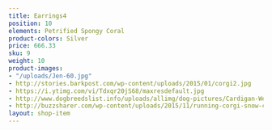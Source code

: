 ```yaml
---
title: Earrings4
position: 10
elements: Petrified Spongy Coral
product-colors: Silver
price: 666.33
sku: 9
weight: 10
product-images:
- "/uploads/Jen-60.jpg"
- http://stories.barkpost.com/wp-content/uploads/2015/01/corgi2.jpg
- https://i.ytimg.com/vi/Tdxqr20jS68/maxresdefault.jpg
- http://www.dogbreedslist.info/uploads/allimg/dog-pictures/Cardigan-Welsh-Corgi-3.jpg
- http://buzzsharer.com/wp-content/uploads/2015/11/running-corgi-snow-cute.jpg
layout: shop-item
---
```



